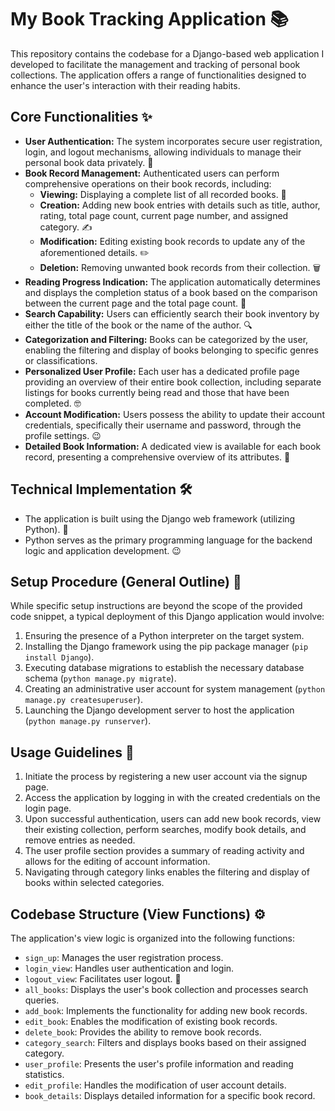 # My Book Tracking Application 📚

This repository contains the codebase for a Django-based web application I developed to facilitate the management and tracking of personal book collections. The application offers a range of functionalities designed to enhance the user's interaction with their reading habits.

## Core Functionalities ✨

* **User Authentication:** The system incorporates secure user registration, login, and logout mechanisms, allowing individuals to manage their personal book data privately. 🚪
* **Book Record Management:** Authenticated users can perform comprehensive operations on their book records, including:
    * **Viewing:** Displaying a complete list of all recorded books. 👀
    * **Creation:** Adding new book entries with details such as title, author, rating, total page count, current page number, and assigned category. ✍️
    * **Modification:** Editing existing book records to update any of the aforementioned details. ✏️
    * **Deletion:** Removing unwanted book records from their collection. 🗑️
* **Reading Progress Indication:** The application automatically determines and displays the completion status of a book based on the comparison between the current page and the total page count. 💯
* **Search Capability:** Users can efficiently search their book inventory by either the title of the book or the name of the author. 🔍
* **Categorization and Filtering:** Books can be categorized by the user, enabling the filtering and display of books belonging to specific genres or classifications. 
* **Personalized User Profile:** Each user has a dedicated profile page providing an overview of their entire book collection, including separate listings for books currently being read and those that have been completed. 🤓
* **Account Modification:** Users possess the ability to update their account credentials, specifically their username and password, through the profile settings. 😉
* **Detailed Book Information:** A dedicated view is available for each book record, presenting a comprehensive overview of its attributes. 📖

## Technical Implementation 🛠️

* The application is built using the Django web framework (utilizing Python). 🐍
* Python serves as the primary programming language for the backend logic and application development. 😉

## Setup Procedure (General Outline) 🏃

While specific setup instructions are beyond the scope of the provided code snippet, a typical deployment of this Django application would involve:

1.  Ensuring the presence of a Python interpreter on the target system.
2.  Installing the Django framework using the pip package manager (`pip install Django`).
3.  Executing database migrations to establish the necessary database schema (`python manage.py migrate`).
4.  Creating an administrative user account for system management (`python manage.py createsuperuser`).
5.  Launching the Django development server to host the application (`python manage.py runserver`).

## Usage Guidelines 🚀

1.  Initiate the process by registering a new user account via the signup page.
2.  Access the application by logging in with the created credentials on the login page.
3.  Upon successful authentication, users can add new book records, view their existing collection, perform searches, modify book details, and remove entries as needed.
4.  The user profile section provides a summary of reading activity and allows for the editing of account information.
5.  Navigating through category links enables the filtering and display of books within selected categories.

## Codebase Structure (View Functions) ⚙️

The application's view logic is organized into the following functions:

* `sign_up`: Manages the user registration process.
* `login_view`: Handles user authentication and login.
* `logout_view`: Facilitates user logout. 👋
* `all_books`: Displays the user's book collection and processes search queries.
* `add_book`: Implements the functionality for adding new book records.
* `edit_book`: Enables the modification of existing book records.
* `delete_book`: Provides the ability to remove book records.
* `category_search`: Filters and displays books based on their assigned category.
* `user_profile`: Presents the user's profile information and reading statistics.
* `edit_profile`: Handles the modification of user account details.
* `book_details`: Displays detailed information for a specific book record.
